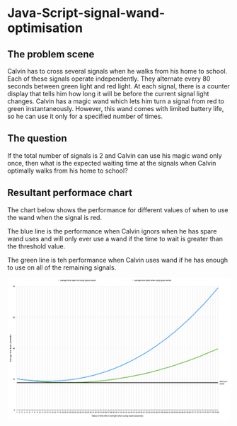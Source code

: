 # Java-Script-signal-wand-optimisation

## The problem scene
Calvin has to cross several signals when he walks from his home to school. Each of these signals operate independently. They alternate every 80 seconds between green light and red light. At each signal, there is a counter display that tells him how long it will be before the current signal light changes. Calvin has a magic wand which lets him turn a signal from red to green instantaneously. However, this wand comes with limited battery life, so he can use it only for a specified number of times.

## The question
If the total number of signals is 2 and Calvin can use his magic wand only once, then what is the expected waiting time at the signals when Calvin optimally walks from his home to school?


## Resultant performace chart
The chart below shows the performance for different values of when to use the wand when the signal is red.

The blue line is the performance when Calvin ignors when he has spare wand uses and will only ever use a wand if the time to wait is greater than the threshold value.

The green line is teh performance when Calvin uses wand if he has enough to use on all of the remaining signals.

![Optimisation chart][chart]

[chart]: https://github.com/ZackAkil/Java-Script-signal-wand-optimisation/blob/master/optimisation.chart.png "Optimisation chart"
